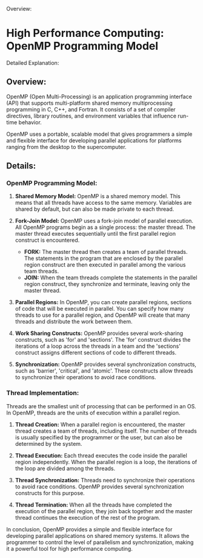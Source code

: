 Overview:
# High Performance Computing: OpenMP Programming Model 
Detailed Explanation:

## Overview:

OpenMP (Open Multi-Processing) is an application programming interface (API) that supports multi-platform shared memory multiprocessing programming in C, C++, and Fortran. It consists of a set of compiler directives, library routines, and environment variables that influence run-time behavior.

OpenMP uses a portable, scalable model that gives programmers a simple and flexible interface for developing parallel applications for platforms ranging from the desktop to the supercomputer.

## Details:

### OpenMP Programming Model:

1. **Shared Memory Model:** OpenMP is a shared memory model. This means that all threads have access to the same memory. Variables are shared by default, but can also be made private to each thread.

2. **Fork-Join Model:** OpenMP uses a fork-join model of parallel execution. All OpenMP programs begin as a single process: the master thread. The master thread executes sequentially until the first parallel region construct is encountered.

   - **FORK:** The master thread then creates a team of parallel threads. The statements in the program that are enclosed by the parallel region construct are then executed in parallel among the various team threads.
   - **JOIN:** When the team threads complete the statements in the parallel region construct, they synchronize and terminate, leaving only the master thread.

3. **Parallel Regions:** In OpenMP, you can create parallel regions, sections of code that will be executed in parallel. You can specify how many threads to use for a parallel region, and OpenMP will create that many threads and distribute the work between them.

4. **Work Sharing Constructs:** OpenMP provides several work-sharing constructs, such as 'for' and 'sections'. The 'for' construct divides the iterations of a loop across the threads in a team and the 'sections' construct assigns different sections of code to different threads.

5. **Synchronization:** OpenMP provides several synchronization constructs, such as 'barrier', 'critical', and 'atomic'. These constructs allow threads to synchronize their operations to avoid race conditions.

### Thread Implementation:

Threads are the smallest unit of processing that can be performed in an OS. In OpenMP, threads are the units of execution within a parallel region.

1. **Thread Creation:** When a parallel region is encountered, the master thread creates a team of threads, including itself. The number of threads is usually specified by the programmer or the user, but can also be determined by the system.

2. **Thread Execution:** Each thread executes the code inside the parallel region independently. When the parallel region is a loop, the iterations of the loop are divided among the threads.

3. **Thread Synchronization:** Threads need to synchronize their operations to avoid race conditions. OpenMP provides several synchronization constructs for this purpose.

4. **Thread Termination:** When all the threads have completed the execution of the parallel region, they join back together and the master thread continues the execution of the rest of the program.

In conclusion, OpenMP provides a simple and flexible interface for developing parallel applications on shared memory systems. It allows the programmer to control the level of parallelism and synchronization, making it a powerful tool for high performance computing.
